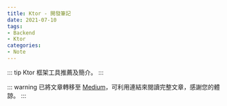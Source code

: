 ```yaml
---
title: Ktor - 開發筆記
date: 2021-07-10
tags:
- Backend
- Ktor
categories:
- Note
---
```


::: tip
Ktor 框架工具推薦及簡介。
:::

<!-- more -->

::: warning
已將文章轉移至 [Medium](https://henryhuang1219.medium.com/ktor-開發筆記-2c21bbc80444)，可利用連結來閱讀完整文章，感謝您的體諒。
:::

[//]: # (## Engine)

[//]: # (可以通過兩種方式創建和運行 Ktor 服務器應用程序：使用 [EmbeddedServer]&#40;https://ktor.io/docs/engines.html#embeddedServer&#41; 在代碼中設置參數，或使用 [EngineMain]&#40;https://ktor.io/docs/engines.html#EngineMain&#41; 從外部`application.conf`文件加載配置。)

[//]: # ()
[//]: # (將敏感資訊和程式碼分開，是一個資安上要特別注意的地方，這裡推薦使用 EngineMain，並將配置加進`PROJECT/src/main/resources/application.conf`&#40;[HOCON]&#40;https://github.com/lightbend/config/blob/master/HOCON.md#hocon-human-optimized-config-object-notation&#41;&#41;中。)

[//]: # (```)

[//]: # (ktor {)

[//]: # (    deployment {)

[//]: # (        port = 8080)

[//]: # (        port = ${?PORT})

[//]: # (    })

[//]: # (    application {)

[//]: # (        modules = [ me.lazy_assedninja.application.ApplicationKt.module ])

[//]: # (    })

[//]: # (    database {)

[//]: # (        user = "lazy-assedninja")

[//]: # (        password = "000000")

[//]: # (    })

[//]: # (})

[//]: # (```)

[//]: # ()
[//]: # ()
[//]: # (## Routing)

[//]: # (Routing 是用於處理 Server 接到的請求。)

[//]: # ()
[//]: # (最基本的使用方式如下：)

[//]: # (```kotlin)

[//]: # (routing {)

[//]: # (    get&#40;"/hello"&#41; {)

[//]: # (        // ...)

[//]: # (    })

[//]: # (})

[//]: # (```)

[//]: # (還有提供類似群組的功能：)

[//]: # (```kotlin)

[//]: # (routing {)

[//]: # (    route&#40;"/user"&#41; {)

[//]: # (        get { )

[//]: # (            // ...)

[//]: # (        })

[//]: # ()
[//]: # (        post&#40;"login"&#41; { )

[//]: # (            // ...)

[//]: # (        })

[//]: # (    })

[//]: # (})

[//]: # (```)

[//]: # ()
[//]: # ()
[//]: # (## ORM 框架)

[//]: # (Exposed 是一個 Kotlin 的 ORM framework，可以透過 Exposed 在 Ktor 中串接資料庫。)

[//]: # ()
[//]: # (這時就可以將資料庫配置從 [Engine]&#40;#engine&#41; 提到的`application.conf`中取出，設置資料庫。)

[//]: # (```kotlin)

[//]: # (val user = environment.config.property&#40;"ktor.database.user"&#41;.getString&#40;&#41;)

[//]: # (val password = environment.config.property&#40;"ktor.database.password"&#41;.getString&#40;&#41;)

[//]: # (Database.connect&#40;"jdbc:h2:mem:test", driver = "org.h2.Driver", user = user, password = password&#41;)

[//]: # ()
[//]: # (routing { )

[//]: # (    // ... )

[//]: # (})

[//]: # (```)

[//]: # ()
[//]: # ()
[//]: # (### DSL & DAO)

[//]: # (Exposed 提供2種 API 分別是 [DSL&#40;Domain Specific Language&#41;]&#40;https://github.com/JetBrains/Exposed/wiki/DSL&#41; 和 [DAO&#40;Data Access Object&#41;]&#40;https://github.com/JetBrains/Exposed/wiki/DAO&#41;。)

[//]: # (DSL 類似 Kotlin 所提供具有類型安全性的 SQL 語法，而 DAO 則與帶有 Kotlin 特定 API 的 ORM 框架較為相似， 可針對需求來選擇合適的 API。)

[//]: # (這裡選擇使用 DSL 來開發，避免一張表分別需要建立 Table、Entity 和 DTO，如果表的數量增多，Class 數量將會成倍數成長；如果表的數量不多，便可考慮使用 DAO，享受方便快速的編程體驗。)

[//]: # ()
[//]: # ()
[//]: # (## 序列化)

[//]: # (Ktor提供幾種序列化的方式`kotlinx.serialization`、`Gson`和`Jackson`，可針對使用需求來選擇合適的轉換器，這裡推薦使用`kotlinx.serialization`。)

[//]: # (支援最多種格式之外，只需在 Class 加上 `@Serializable`，便完成轉換所需配置。)

[//]: # (```kotlin)

[//]: # (@Serializable)

[//]: # (data class Customer&#40;val id: Int, val firstName: String, val lastName: String&#41;)

[//]: # (```)

[//]: # (::: warning)

[//]: # (使用前須在`build.gradle`設置 plugins 和 dependencies 外，還需要註冊 json converter。)

[//]: # (:::)

[//]: # ()
[//]: # ()
[//]: # (## 參考)

[//]: # ([Content negotiation and serialization]&#40;https://ktor.io/docs/serialization.html#receive_data&#41;<br>)

[//]: # ([最好用的非同步網頁框架！開始用 Ktor 寫 Kotlin Server]&#40;https://ithelp.ithome.com.tw/users/20120550/ironman/2950&#41;<br>)